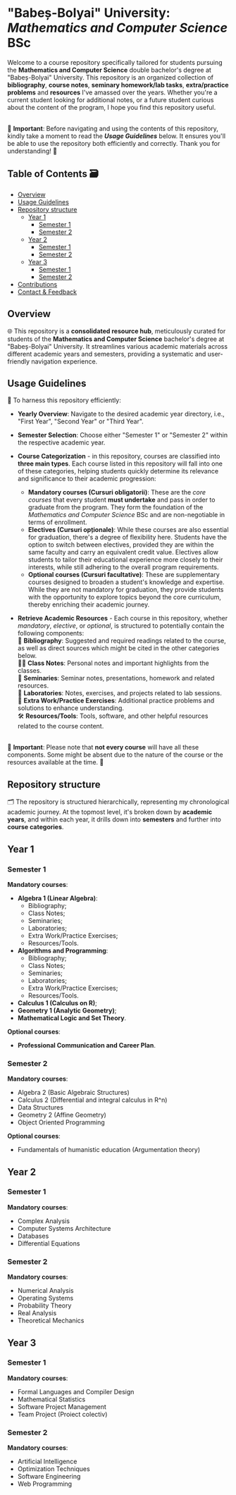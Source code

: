 # "Babeș-Bolyai" University: _Mathematics and Computer Science_ BSc
Welcome to a course repository specifically tailored for students pursuing the **Mathematics and Computer Science** double bachelor's degree at "Babeș-Bolyai" University. This repository is an organized collection of **bibliography**, **course notes**, **seminary homework/lab tasks**, **extra/practice problems** and **resources** I've amassed over the years. Whether you're a current student looking for additional notes, or a future student curious about the content of the program, I hope you find this repository useful.

<br> 🔷 **Important**: Before navigating and using the contents of this repository, kindly take a moment to read the **_Usage Guidelines_** below. It ensures you'll be able to use the repository both efficiently and correctly. Thank you for understanding! 🔷

## Table of Contents 🗃️

- [Overview](#overview)
- [Usage Guidelines](#usage-guidelines)
- [Repository structure](#repository-structure)
    - [Year 1](#year-1)
        - [Semester 1](#semester-1)
        - [Semester 2](#semester-2)
    - [Year 2](#year-2)
        - [Semester 1](#semester-3)
        - [Semester 2](#semester-4)
    - [Year 3](#year-3)
        - [Semester 1](#semester-5)
        - [Semester 2](#semester-6)
- [Contributions](#contributions)
- [Contact & Feedback](#contact--feedback)

## Overview

🌐 This repository is a **consolidated resource hub**, meticulously curated for students of the **Mathematics and Computer Science** bachelor's degree at "Babeș-Bolyai" University. It streamlines various academic materials across different academic years and semesters, providing a systematic and user-friendly navigation experience.

## Usage Guidelines
📑 To harness this repository efficiently:

- **Yearly Overview**: Navigate to the desired academic year directory, i.e., "First Year", "Second Year" or "Third Year".
  
- **Semester Selection**: Choose either "Semester 1" or "Semester 2" within the respective academic year.
  
- **Course Categorization** - in this repository, courses are classified into **three main types**. Each course listed in this repository will fall into one of these categories, helping students quickly determine its relevance and significance to their academic progression:
  
    - **Mandatory courses (Cursuri obligatorii)**: These are the _core courses_ that every student **must undertake** and pass in order to graduate from the program. They form the foundation of the _Mathematics and Computer Science_ BSc and are non-negotiable in terms of enrollment.
    - **Electives (Cursuri opționale)**: While these courses are also essential for graduation, there's a degree of flexibility here. Students have the option to switch between electives, provided they are within the same faculty and carry an equivalent credit value. Electives allow students to tailor their educational experience more closely to their interests, while still adhering to the overall program requirements.
    - **Optional courses (Cursuri facultative)**: These are supplementary courses designed to broaden a student's knowledge and expertise. While they are not mandatory for graduation, they provide students with the opportunity to explore topics beyond the core curriculum, thereby enriching their academic journey.
      
- **Retrieve Academic Resources** - Each course in this repository, whether _mandatory_, _elective_, or _optional_, is structured to potentially contain the following components:
   <br> 📖 **Bibliography**: Suggested and required readings related to the course, as well as direct sources which might be cited in the other categories below. 
   <br> ✍🏼 **Class Notes**: Personal notes and important highlights from the classes.
   <br> 📝 **Seminaries**: Seminar notes, presentations, homework and related resources.
   <br> 🔬 **Laboratories**: Notes, exercises, and projects related to lab sessions.
   <br> 🔎 **Extra Work/Practice Exercises**: Additional practice problems and solutions to enhance understanding.
   <br> 🛠️ **Resources/Tools**: Tools, software, and other helpful resources related to the course content.

<br> 🔷 **Important**: Please note that **not every course** will have all these components. Some might be absent due to the nature of the course or the resources available at the time. 🔷

## Repository structure
🗂️ The repository is structured hierarchically, representing my chronological academic journey. At the topmost level, it's broken down by **academic years**, and within each year, it drills down into **semesters** and further into **course categories**.

## Year 1
### Semester 1
**Mandatory courses**:
- **Algebra 1 (Linear Algebra)**:
    - Bibliography;
    - Class Notes;
    - Seminaries;
    - Laboratories;
    - Extra Work/Practice Exercises;
    - Resources/Tools.
- **Algorithms and Programming**:
    - Bibliography;
    - Class Notes;
    - Seminaries;
    - Laboratories;
    - Extra Work/Practice Exercises;
    - Resources/Tools. 
- **Calculus 1 (Calculus on R)**;
- **Geometry 1 (Analytic Geometry)**;
- **Mathematical Logic and Set Theory**.

**Optional courses**:
- **Professional Communication and Career Plan**.

### Semester 2
**Mandatory courses**:
- Algebra 2 (Basic Algebraic Structures)
- Calculus 2 (Differential and integral calculus in R^n)
- Data Structures
- Geometry 2 (Affine Geometry)
- Object Oriented Programming

**Optional courses**:
- Fundamentals of humanistic education (Argumentation theory)

## Year 2

### Semester 1

**Mandatory courses**:
- Complex Analysis
- Computer Systems Architecture
- Databases
- Differential Equations

### Semester 2

**Mandatory courses**:
- Numerical Analysis
- Operating Systems
- Probability Theory
- Real Analysis
- Theoretical Mechanics

## Year 3

### Semester 1

**Mandatory courses**:
- Formal Languages and Compiler Design
- Mathematical Statistics
- Software Project Management
- Team Project (Proiect colectiv)

### Semester 2

**Mandatory courses**:
- Artificial Intelligence
- Optimization Techniques
- Software Engineering
- Web Programming
